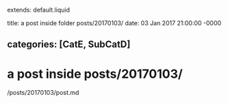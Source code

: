 extends: default.liquid

title: a post inside folder posts/20170103/
date: 03 Jan 2017 21:00:00 -0000

categories: [CatE, SubCatD]
---

# a post inside posts/20170103/

/posts/20170103/post.md
